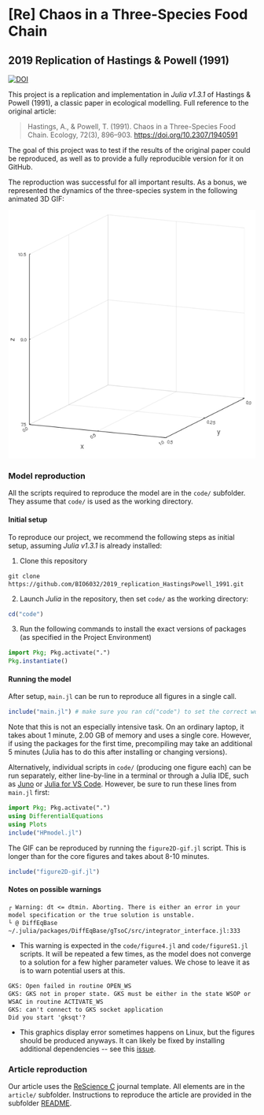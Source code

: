 # [Re] Chaos in a Three-Species Food Chain
## 2019 Replication of Hastings & Powell (1991)
[![DOI](https://zenodo.org/badge/DOI/10.5281/zenodo.4012772.svg)](https://doi.org/10.5281/zenodo.4012772)

This project is a replication and implementation in *Julia v1.3.1* of Hastings & Powell (1991), a classic paper in ecological modelling. Full reference to the original article:

> Hastings, A., & Powell, T. (1991). Chaos in a Three-Species Food Chain. Ecology, 72(3), 896–903. https://doi.org/10.2307/1940591

The goal of this project was to test if the results of the original paper could be reproduced, as well as to provide a fully reproducible version for it on GitHub.

The reproduction was successful for all important results. As a bonus, we represented the dynamics of the three-species system in the following animated 3D GIF:

![Animated three-dimensional phase plot](article/figures/figure2D.gif)

### Model reproduction

All the scripts required to reproduce the model are in the `code/` subfolder.
They assume that `code/` is used as the working directory.

#### Initial setup
To reproduce our project, we recommend the following steps as initial setup, assuming *Julia v1.3.1* is already installed:
1. Clone this repository
```
git clone https://github.com/BIO6032/2019_replication_HastingsPowell_1991.git
```
2. Launch *Julia* in the repository, then set `code/` as the working directory:
```julia
cd("code")
```
3. Run the following commands to install the exact versions of packages (as specified in the Project Environment)
```julia
import Pkg; Pkg.activate(".")
Pkg.instantiate()
```

#### Running the model
After setup, `main.jl` can be run to reproduce all figures in a single call.

```julia
include("main.jl") # make sure you ran cd("code") to set the correct working directory
```

Note that this is not an especially intensive task. On an ordinary laptop, it takes about 1 minute, 2.00 GB of memory and uses a single core. However, if using the packages for the first time, precompiling may take an additional 5 minutes (Julia has to do this after installing or changing versions).

Alternatively, individual scripts in `code/` (producing one figure each) can be run separately, either line-by-line in a terminal or through a Julia IDE, such as [Juno](https://junolab.org/) or [Julia for VS Code](https://www.julia-vscode.org/). However, be sure to run these lines from `main.jl` first:

```julia
import Pkg; Pkg.activate(".")
using DifferentialEquations
using Plots
include("HPmodel.jl")
```

The GIF can be reproduced by running the `figure2D-gif.jl` script. This is longer than for the core figures and takes about 8-10 minutes.

```julia
include("figure2D-gif.jl")
```

#### Notes on possible warnings

```
┌ Warning: dt <= dtmin. Aborting. There is either an error in your model specification or the true solution is unstable.
└ @ DiffEqBase ~/.julia/packages/DiffEqBase/gTsoC/src/integrator_interface.jl:333
```

- This warning is expected in the `code/figure4.jl` and `code/figureS1.jl` scripts. It will be repeated a few times, as the model does not converge to a solution for a few higher parameter values. We chose to leave it as is to warn potential users at this.

```
GKS: Open failed in routine OPEN_WS
GKS: GKS not in proper state. GKS must be either in the state WSOP or WSAC in routine ACTIVATE_WS
GKS: can't connect to GKS socket application
Did you start 'gksqt'?
```

- This graphics display error sometimes happens on Linux, but the figures should be produced anyways. It can likely be fixed by installing additional dependencies -- see this [issue](https://github.com/JuliaPlots/Plots.jl/issues/1649#issuecomment-592198276).

### Article reproduction

Our article uses the [ReScience C](https://rescience.github.io/) journal template. All elements are in the `article/` subfolder. Instructions to reproduce the article are provided in the subfolder [README](article/README.md).
